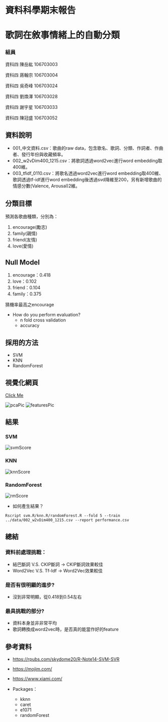 # 資料科學期末報告
# 歌詞在敘事情緒上的自動分類

### 組員

資科四    陳岳紘	106703003	
 
資科四    蔣翰宗	106703004
  
資科四    吳奇峰	106703024
 
資科四    劉煥澤	106703028
 
資科四    謝宇星	106703033

資科四    陳冠盛	106703052

## 資料說明

* 001_中文資料.csv：歌曲的raw data，包含歌名、歌詞、分類、作詞者、作曲者、發行年份與收藏頻率。
* 002_w2vDim400_1215.csv：將歌詞透過word2vec進行word embedding取400維。
* 003_tfidf_0110.csv：將歌名透過word2vec進行word embedding取400維、歌詞透過tf-idf進行word embedding後透過svd降維至200，另有新增歌曲的情感分數(Valence, Arousal)2維。

## 分類目標

預測各歌曲種類，分別為：
  1) encourage(勵志)
  2) family(親情)
  3) friend(友情)
  4) love(愛情)

## Null Model

1) encourage：0.418
2) love：0.102
3) friend：0.104
4) family：0.375

猜機率最高之encourage

* How do you perform evaluation?
  * n fold cross validation
  * accuracy

## 採用的方法

* SVM
* KNN
* RandomForest

## 視覺化網頁

[Click Me](https://zovjsra.shinyapps.io/final_vis_app/)

![pcaPic](./results/PCA.png) ![featuresPic](./results/Features.jpg)

## 結果

### SVM
![svmScore](./results/result_SVM.jpg)

### KNN
![knnScore](./results/result_KNN.jpg)

### RandomForest
![rmScore](./results/result_RandomForest.jpg)

* 如何產生結果？

<pre><code>Rscript svm.R/knn.R/randomForest.R --fold 5 --train ../data/002_w2vDim400_1215.csv --report performance.csv</code></pre>
    
## 總結

### 資料前處理挑戰：
  * 結巴斷詞 V.S. CKIP斷詞 → CKIP斷詞效果較佳
  * Word2Vec V.S. Tf-Idf → Word2Vec效果較佳
### 是否有很明顯的進步?
  * 沒到非常明顯，從0.418到0.54左右
### 最具挑戰的部分?
  * 資料本身並非非常平均
  * 歌詞轉換成word2vec時，是否真的能當作好的feature

## 參考資料

* https://rpubs.com/skydome20/R-Note14-SVM-SVR
* https://mojim.com/
* https://www.xiami.com/

* Packages：
  + kknn
  + caret
  + e1071
  + randomForest
